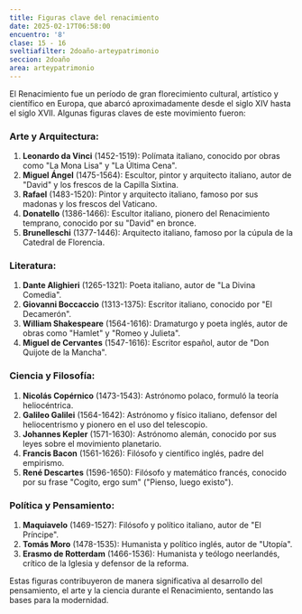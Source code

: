```yaml
---
title: Figuras clave del renacimiento
date: 2025-02-17T06:58:00
encuentro: '8'
clase: 15 - 16
sveltiafilter: 2doaño-arteypatrimonio
seccion: 2doaño
area: arteypatrimonio
---
```

El Renacimiento fue un período de gran florecimiento cultural, artístico y científico en Europa, que abarcó aproximadamente desde el siglo XIV hasta el siglo XVII. Algunas figuras claves de este movimiento fueron:

### Arte y Arquitectura:

1. **Leonardo da Vinci** (1452-1519): Polímata italiano, conocido por obras como "La Mona Lisa" y "La Última Cena".
2. **Miguel Ángel** (1475-1564): Escultor, pintor y arquitecto italiano, autor de "David" y los frescos de la Capilla Sixtina.
3. **Rafael** (1483-1520): Pintor y arquitecto italiano, famoso por sus madonas y los frescos del Vaticano.
4. **Donatello** (1386-1466): Escultor italiano, pionero del Renacimiento temprano, conocido por su "David" en bronce.
5. **Brunelleschi** (1377-1446): Arquitecto italiano, famoso por la cúpula de la Catedral de Florencia.

### Literatura:

1. **Dante Alighieri** (1265-1321): Poeta italiano, autor de "La Divina Comedia".
2. **Giovanni Boccaccio** (1313-1375): Escritor italiano, conocido por "El Decamerón".
3. **William Shakespeare** (1564-1616): Dramaturgo y poeta inglés, autor de obras como "Hamlet" y "Romeo y Julieta".
4. **Miguel de Cervantes** (1547-1616): Escritor español, autor de "Don Quijote de la Mancha".

### Ciencia y Filosofía:

1. **Nicolás Copérnico** (1473-1543): Astrónomo polaco, formuló la teoría heliocéntrica.
2. **Galileo Galilei** (1564-1642): Astrónomo y físico italiano, defensor del heliocentrismo y pionero en el uso del telescopio.
3. **Johannes Kepler** (1571-1630): Astrónomo alemán, conocido por sus leyes sobre el movimiento planetario.
4. **Francis Bacon** (1561-1626): Filósofo y científico inglés, padre del empirismo.
5. **René Descartes** (1596-1650): Filósofo y matemático francés, conocido por su frase "Cogito, ergo sum" ("Pienso, luego existo").

### Política y Pensamiento:

1. **Maquiavelo** (1469-1527): Filósofo y político italiano, autor de "El Príncipe".
2. **Tomás Moro** (1478-1535): Humanista y político inglés, autor de "Utopía".
3. **Erasmo de Rotterdam** (1466-1536): Humanista y teólogo neerlandés, crítico de la Iglesia y defensor de la reforma.

Estas figuras contribuyeron de manera significativa al desarrollo del pensamiento, el arte y la ciencia durante el Renacimiento, sentando las bases para la modernidad.
